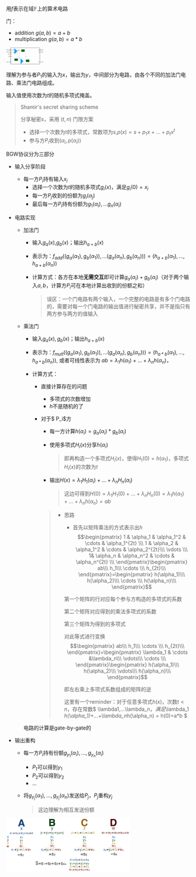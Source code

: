 用$f$表示在域$\mathbb{F}$上的算术电路

门：

- addition $g(a,b)=a+b$
- multiplication $g(a,b)=a*b$

<img src="https://github.com/mialuyao/Notes/blob/main/MPC/circuit.png" alt="image-20220402155231860" style="zoom: 10%;" />

理解为参与者$P_1$的输入为$x$，输出为$y$，中间部分为电路，由各个不同的加法门电路、乘法门电路组成。

输入值使用次数为$t$的随机多项式掩盖。

> Shamir's secret sharing scheme
>
> 分享秘密$s$，采用 $(t,n)$ 门限方案
>
> - 选择一个次数为$t$的多项式，常数项为$s$,$p(x)=s+p_1x+...+p_tx^t$
> - 参与方$P_i$收到$(\alpha_i,p(\alpha_i))$

BGW协议分为三部分

- 输入分享阶段

  - 每一方$P_i$持有输入$x_i$
    - 选择一个次数为$t$的随机多项式$g_i(x)$，满足$g_i(0)=x_i$
    - 每一方$P_j$收到的份额为$g_i(\alpha_j)$
    - 最后每一方$P_i$持有份额为$g_1(\alpha_i),...g_n(\alpha_i)$

- 电路实现

  - 加法门

    - 输入$g_a(x)$,$g_b(x)$；输出$h_{a+b}(x)$

    - 表示为：$f_{add}((g_\alpha(\alpha_1),g_b(\alpha_1)),...(g_\alpha(\alpha_n),g_b(\alpha_n)))=(h_{a+b}(\alpha_1),...,h_{a+b}(\alpha_n))$

    - 计算方式：各方在本地**无需交互**即可计算$g_a(\alpha_i)+g_b(\alpha_i)$（对于两个输入$a,b$，计算方$P_i$可在本地计算出收到的份额之和）

      > 误区：一个门电路有两个输入，一个完整的电路是有多个门电路的，需要对每一个门电路的输出值进行秘密共享，并不是指只有两方参与两方的值输入

  - 乘法门

    - 输入$g_a(x),g_b(x)$；输出$h_{a+b}(x)$

    - 表示为：$f_{mult}((g_a(\alpha_1),g_b(\alpha_1)),...(g_a(\alpha_n),g_b(\alpha_n)))=(h_{a*b}(\alpha_1),...,h_{a*b}(\alpha_n))$,
      或者可线性表示为 $ab=\lambda_1 h(\alpha_1)+...+\lambda_n h(\alpha_n)$， 

    - 计算方式：

      - 直接计算存在的问题

        - 多项式的次数增加
        - $h$不是随机的了

      - 对于$ P_i$方

        - 每一方计算$h(\alpha_i)=g_a(\alpha_i)*g_b(\alpha_i)$

        - 使用多项式$H_i(x)$分享$h(\alpha_i)$

          > 即再构造一个多项式$H_i(x)$，使得$H_1(0)=h(\alpha_1)$，多项式$H_i(x)$的次数为$t$

        - 输出$H(x)=\lambda_1 H_1(\alpha_i)+... +\lambda_n H_n(\alpha_i)$

          > 这边可得到$H(0)=\lambda_1H_1(0)+...+\lambda_nH_n(0)=\lambda_1h(\alpha_1)+...+\lambda_nh(\alpha_n)=ab$

        > - 思路
        >
        >   - 首先以矩阵乘法的方式表示出$h$
        >   $$\begin{pmatrix}
        >   1 & \alpha_1 & \alpha_1^2 & \cdots & \alpha_1^{2t} \\\
        >   1 & \alpha_2 & \alpha_1^2 & \cdots & \alpha_2^{2t}\\\ \vdots \\\
        >   1& \alpha_n & \alpha_n^2 & \cdots & \alpha_n^{2t} \\\
        >   \end{pmatrix}\begin{pmatrix}
        >   ab\\\
        >   h_1\\\ \cdots \\\
        >   h_{2t}\\\
        >   \end{pmatrix}=\begin{pmatrix}
        >   h(\alpha_1)\\\
        >   h(\alpha_2)\\\ \cdots \\\
        >   h(\alpha_n)\\\
        >   \end{pmatrix}$$
        >
        >   第一个矩阵的行对应每个参与方构造的多项式的系数
        >
        >   第二个矩阵对应得到的乘法多项式的系数
        >
        >   第三个矩阵为得到的多项式
        >
        >   对此等式进行变换
        >   $$\begin{pmatrix}
        >   ab\\\
        >   h_1\\\ \cdots \\\
        >   h_{2t}\\\
        >   \end{pmatrix}=\begin{pmatrix}
        >   \lambda_1 & \cdots &\lambda_n\\\
        >   \vdots\\\
        >   \cdots \\\
        >   \end{pmatrix}\begin{pmatrix}
        >   h(\alpha_1)\\\
        >   h(\alpha_2)\\\ \vdots\\\
        >   h(\alpha_n)\\\
        >   \end{pmatrix}$$
        >
        >   即左右乘上多项式系数组成的矩阵的逆
        >
        >   这里有一个reminder：对于任意多项式$h(x)$，次数$t<n$，存在常数$ \lambda1,...\lambda_n$，满足$\lambda_1 *h(\alpha_1)+...+\lambda_n*h(\alpha_n) = h(0)=a*b $

    电路的计算是gate-by-gate的

- 输出重构

  - 每一方$P_i$持有份额$g_{y_1}(\alpha_i),...,g_{y_n}(\alpha_i)$

    - $P_1$可以得到$y_1$
    - $P_2$可以得到$y_2$
    - ...

  - 将$g_{y_j}(\alpha_1),...,g_{y_j}(\alpha_n)$发送给$P_j$，$P_j$重构$y_j$

    > 这边理解为相互发送份额

<img src="https://github.com/mialuyao/Notes/blob/main/MPC/secret-sharing.png" alt="image-20220402164410079" style="zoom: 33%;" />
